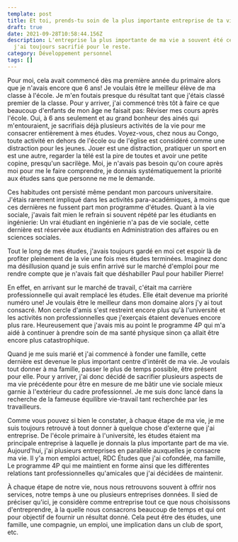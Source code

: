 ```yaml
---
template: post
title: Et toi, prends-tu soin de la plus importante entreprise de ta vie ?
draft: true
date: 2021-09-28T10:58:44.156Z
description: L'entreprise la plus importante de ma vie a souvent été celle que
  j'ai toujours sacrifié pour le reste.
category: Développement personnel
tags: []
---
```

Pour moi, cela avait commencé dès ma première année du primaire alors que je n'avais encore que 6 ans! Je voulais être le meilleur élève de ma classe à l'école. Je m'en foutais presque du résultat tant que j'étais classé premier de la classe. Pour y arriver, j'ai commencé très tôt à faire ce que beaucoup d'enfants de mon âge ne faisait pas: Réviser mes cours après l'école. Oui, à 6 ans seulement et au grand bonheur des ainés qui m'entouraient, je sacrifiais déjà plusieurs activités de la vie pour me consacrer entièrement à mes études. Voyez-vous, chez nous au Congo, toute activité en dehors de l'école ou de l'église est considéré comme une distraction pour les jeunes. Jouer est une distraction, pratiquer un sport en est une autre, regarder la télé est la pire de toutes et avoir une petite copine, presqu'un sacrilège. Moi, je n'avais pas besoin qu'on coure après moi pour me le faire comprendre, je donnais systématiquement la priorité aux études sans que personne ne me le demande.

Ces habitudes ont persisté même pendant mon parcours universitaire. J'étais rarement impliqué dans les activités para-académiques, à moins que ces dernières ne fussent part mon programme d'études. Quant à la vie sociale, j'avais fait mien le refrain si souvent répété par les étudiants en ingénierie: Un vrai étudiant en ingénierie n'a pas de vie sociale, cette dernière est réservée aux étudiants en Administration des affaires ou en sciences sociales.

Tout le long de mes études, j'avais toujours gardé en moi cet espoir là de profiter pleinement de la vie une fois mes études terminées. Imaginez donc ma désillusion quand je suis enfin arrivé sur le marché d'emploi pour me rendre compte que je n'avais fait que déshabiller Paul pour habiller Pierre!

En effet, en arrivant sur le marché de travail, c'était ma carrière professionnelle qui avait remplacé les études. Elle était devenue ma priorité numéro une! Je voulais être le meilleur dans mon domaine alors j'y ai tout consacré. Mon cercle d'amis s'est restreint encore plus qu'à l'université et les activités non professionnelles que j'exerçais étaient devenues encore plus rare. Heureusement que j'avais mis au point le programme 4P qui m'a aidé à continuer à prendre soin de ma santé physique sinon ça allait être encore plus catastrophique.

Quand je me suis marié et j'ai commencé à fonder une famille, cette dernière est devenue le plus important centre d'intérêt de ma vie. Je voulais tout donner à ma famille, passer le plus de temps possible, être présent pour elle. Pour y arriver, j'ai donc décidé de sacrifier plusieurs aspects de ma vie précédente pour être en mesure de me bâtir une vie sociale mieux garnie à l'extérieur du cadre professionnel. Je me suis donc lancé dans la recherche de la fameuse équilibre vie-travail tant recherchée par les travailleurs.

Comme vous pouvez si bien le constater, à chaque étape de ma vie, je me suis toujours retrouvé à tout donner à quelque chose d'externe que j'ai entreprise. De l'école primaire à l'université, les études étaient ma principale entreprise à laquelle je donnais la plus importante part de ma vie. Aujourd'hui, j'ai plusieurs entreprises en parallèle auxquelles je consacre ma vie. Il y'a mon emploi actuel, RDC Études que j'ai cofondée, ma famille, Le programme 4P qui me maintient en forme ainsi que les différentes relations tant professionnelles qu'amicales que j'ai décidées de maintenir.

À chaque étape de notre vie, nous nous retrouvons souvent à offrir nos services, notre temps à une ou plusieurs entreprises données. Il sied de préciser qu'ici, je considère comme entreprise tout ce que nous choisissons d'entreprendre, à la quelle nous consacrons beaucoup de temps et qui ont pour objectif de fournir un résultat donné. Cela peut être des études, une famille, une compagnie, un emploi, une implication dans un club de sport, etc.